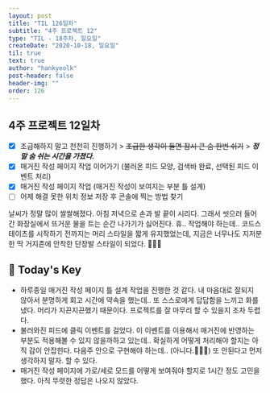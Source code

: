 ```yaml
---
layout: post
title: "TIL 126일차"
subtitle: "4주 프로젝트 12"
type: "TIL - 18주차, 일요일"
createDate: "2020-10-18, 일요일"
til: true
text: true
author: "hankyeolk"
post-header: false
header-img: ""
order: 126
---
```


## 4주 프로젝트 12일차

- [x] 조급해하지 말고 천천히 진행하기 > ~~조급한 생각이 들면 잠시 큰 숨 한번 쉬기~~ > **_정말 숨 쉬는 시간을 가졌다._** <br />
- [x] 매거진 작성 페이지 작업 이어가기 (불러온 피드 모양, 검색바 완료, 선택된 피드 이벤트 처리) <br />
- [x] 매거진 작성 페이지 작업 (매거진 작성이 보여지는 부분 틀 설계) <br />
- [ ] 어제 해결 못한 위치 정보 저장 후 콘솔에 찍는 방법 찾기 <br />

날씨가 정말 많이 쌀쌀해졌다. 아침 저녁으로 손과 발 끝이 시리다. 그래서 씻으러 들어간 화장실에서 뜨거운 물을 트는 순간 나가기가 싫어진다. 휴.. 작업해야 하는데.. 코드스테이츠를 시작하기 전까지는 머리 스타일을 짧게 유지했었는데, 지금은 너무나도 지저분한 딱 거지존에 안착한 단장발 스타일이 되었다. 🤦🏻‍♂️‍<br />

## 🦄 Today's Key

- 하루종일 매거진 작성 페이지 틀 설계 작업을 진행한 것 같다. 내 마음대로 잘되지 않아서 분명하게 회고 시간에 약속을 했는데.. 또 스스로에게 답답함을 느끼고 화를 냈다. 머리가 지끈지끈했기 때문이다. 프로젝트를 잘 마무리 할 수 있을지 조차 두렵다.
- 불러와진 피드에 클릭 이벤트를 걸었다. 이 이벤트를 이용해서 매거진에 반영하는 부분도 적용해볼 수 있지 않을까하고 있는데.. 확실하게 어떻게 처리해야 할지는 아직 감이 안잡힌다. 다음주 안으로 구현해야 하는데.. (아니다.🤦🏻‍♂️) 또 안된다고 먼저 생각하지 말자. 할 수 있다.
- 매거진 작성 페이지에 가로/세로 모드를 어떻게 보여줘야 할지로 1시간 정도 고민을 했다. 아직 뚜렷한 정답은 나오지 않았다.
